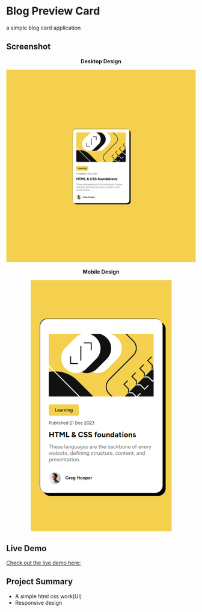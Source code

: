 # Blog Preview Card

a simple blog card application

## Screenshot

<p align="center"><b>Desktop Design</b></p>

<p align="center">
  <img src="screenshot1.png" alt="Desktop Screenshot">
</p>

<p align="center"><b>Mobile Design</b></p>

<p align="center">
  <img src="screenshot2.png" alt="Mobile Screenshot">
</p>

## Live Demo

[Check out the live demo here:](https://blog-preview-card-focuscode.vervel.app)

## Project Summary

- A simple html css work(UI)
- Responsive design
